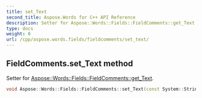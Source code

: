 ```yaml
---
title: set_Text
second_title: Aspose.Words for C++ API Reference
description: Setter for Aspose::Words::Fields::FieldComments::get_Text. 
type: docs
weight: 0
url: /cpp/aspose.words.fields/fieldcomments/set_text/
---
```

## FieldComments.set_Text method


Setter for [Aspose::Words::Fields::FieldComments::get_Text](./get_text/).

```cpp
void Aspose::Words::Fields::FieldComments::set_Text(const System::String &value)
```

